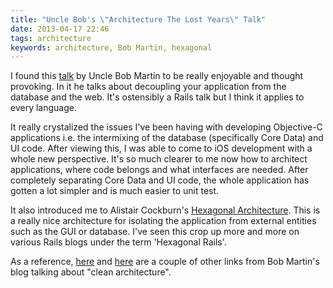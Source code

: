 ```yaml
---
title: "Uncle Bob's \"Architecture The Lost Years\" Talk"
date: 2013-04-17 22:46
tags: architecture
keywords: architecture, Bob Martin, hexagonal
---
```


I found this [talk](
http://confreaks.com/videos/759-rubymidwest2011-keynote-architecture-the-lost-years) by Uncle Bob Martin to be really enjoyable and thought provoking. In it he talks about decoupling your application from the database and the web. It's ostensibly a Rails talk but I think it applies to every language. 

It really crystalized the issues I've been having with developing Objective-C applications i.e. the intermixing of the database (specifically Core Data) and UI code. After viewing this, I was able to come to iOS development with a whole new perspective. It's so much clearer to me now how to architect applications, where code belongs and what interfaces are needed. After completely separating Core Data and UI code, the whole application has gotten a lot simpler and is much easier to unit test.

It also introduced me to Alistair Cockburn's [Hexagonal Architecture][]. This is a really nice architecture for isolating the application from external entities such as the GUI or database. I've seen this crop up more and more on various Rails blogs under the term 'Hexagonal Rails'.

As a reference, [here](http://blog.8thlight.com/uncle-bob/2011/11/22/Clean-Architecture.html) and [here](http://blog.8thlight.com/uncle-bob/2012/08/13/the-clean-architecture.html) are a couple of other links from Bob Martin's blog talking about "clean architecture".

[Hexagonal Architecture]: http://alistair.cockburn.us/Hexagonal+architecture



